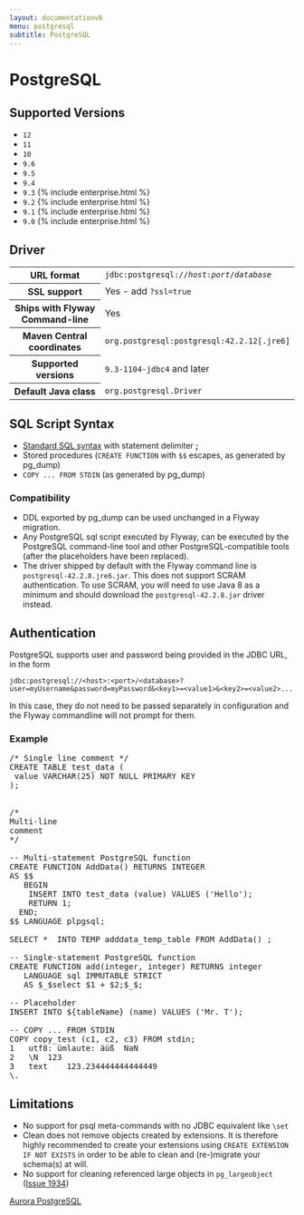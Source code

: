 ```yaml
---
layout: documentationv6
menu: postgresql
subtitle: PostgreSQL
---
```

# PostgreSQL

## Supported Versions

- `12`
- `11`
- `10`
- `9.6`
- `9.5`
- `9.4` 
- `9.3` {% include enterprise.html %}
- `9.2` {% include enterprise.html %}
- `9.1` {% include enterprise.html %}
- `9.0` {% include enterprise.html %}

## Driver

<table class="table">
<tr>
<th>URL format</th>
<td><code>jdbc:postgresql://<i>host</i>:<i>port</i>/<i>database</i></code></td>
</tr>
<tr>
<th>SSL support</th>
<td>Yes - add <code>?ssl=true</code></td>
</tr>
<tr>
<th>Ships with Flyway Command-line</th>
<td>Yes</td>
</tr>
<tr>
<th>Maven Central coordinates</th>
<td><code>org.postgresql:postgresql:42.2.12[.jre6]</code></td>
</tr>
<tr>
<th>Supported versions</th>
<td><code>9.3-1104-jdbc4</code> and later</td>
</tr>
<tr>
<th>Default Java class</th>
<td><code>org.postgresql.Driver</code></td>
</tr>
</table>

## SQL Script Syntax

- [Standard SQL syntax](v6/documentation/migrations#sql-based-migrations#syntax) with statement delimiter **;**
- Stored procedures (`CREATE FUNCTION` with `$$` escapes, as generated by pg_dump)
- `COPY ... FROM STDIN` (as generated by pg_dump)

### Compatibility

- DDL exported by pg_dump can be used unchanged in a Flyway migration.
- Any PostgreSQL sql script executed by Flyway, can be executed by the PostgreSQL command-line tool and other
        PostgreSQL-compatible tools (after the placeholders have been replaced).
- The driver shipped by default with the Flyway command line is <code>postgresql-42.2.8.jre6.jar</code>. This does
not support SCRAM authentication. To use SCRAM, you will need to use Java 8 as a minimum and 
should download the <code>postgresql-42.2.8.jar</code> driver instead. 

## Authentication

PostgreSQL supports user and password being provided in the JDBC URL, in the form

`jdbc:postgresql://<host>:<port>/<database>?user=myUsername&password=myPassword&<key1>=<value1>&<key2>=<value2>...`

In this case, they do not need to be passed separately in configuration and the Flyway commandline will not prompt for them.

### Example

<pre class="prettyprint">/* Single line comment */
CREATE TABLE test_data (
 value VARCHAR(25) NOT NULL PRIMARY KEY
);


/*
Multi-line
comment
*/

-- Multi-statement PostgreSQL function
CREATE FUNCTION AddData() RETURNS INTEGER
AS $$
   BEGIN
    INSERT INTO test_data (value) VALUES ('Hello');
    RETURN 1;
  END;
$$ LANGUAGE plpgsql;

SELECT *  INTO TEMP adddata_temp_table FROM AddData() ;

-- Single-statement PostgreSQL function
CREATE FUNCTION add(integer, integer) RETURNS integer
   LANGUAGE sql IMMUTABLE STRICT
   AS $_$select $1 + $2;$_$;

-- Placeholder
INSERT INTO ${tableName} (name) VALUES ('Mr. T');

-- COPY ... FROM STDIN
COPY copy_test (c1, c2, c3) FROM stdin;
1	utf8: ümlaute: äüß	NaN
2	\N	123
3	text	123.234444444444449
\.</pre>

## Limitations

- No support for psql meta-commands with no JDBC equivalent like `\set`
- Clean does not remove objects created by extensions. It is therefore highly recommended to create your extensions
 using `CREATE EXTENSION IF NOT EXISTS` in order to be able to clean and (re-)migrate your schema(s) at will.
- No support for cleaning referenced large objects in `pg_largeobject` ([Issue 1934](https://github.com/flyway/flyway/issues/1934))

<p class="next-steps">
    <a class="btn btn-primary" href="v6/documentation/database/aurora-postgresql">Aurora PostgreSQL <i class="fa fa-arrow-right"></i></a>
</p>
